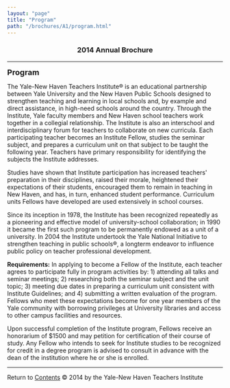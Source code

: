 ```yaml
---
layout: "page"
title: "Program"
path: "/brochures/A1/program.html"
---
```

<main>
<title>Program</title>
<h3 align="center">2014 Annual Brochure</h3> 
<hr/>
<font size="4"><b>Program</b></font>
<p>
The Yale-New Haven Teachers Institute® is an educational partnership between Yale University and the New Haven Public Schools designed to strengthen teaching and learning in local schools and, by example and direct assistance, in high-need schools around the country. Through the Institute, Yale faculty members and New Haven school teachers work together in a collegial relationship. The Institute is also an interschool and interdisciplinary forum for teachers to collaborate on new curricula. Each participating teacher becomes an Institute Fellow, studies the seminar subject, and prepares a curriculum unit on that subject to be taught the following year. Teachers have primary responsibility for identifying the subjects the Institute addresses.
</p><p>
Studies have shown that Institute participation has increased teachers' preparation in their disciplines, raised their morale, heightened their expectations of their students, encouraged them to remain in teaching in New Haven, and has, in turn, enhanced student performance. Curriculum units Fellows have developed are used extensively in school courses. 
</p><p>
Since its inception in 1978, the Institute has been recognized repeatedly as a pioneering and effective model of university-school collaboration; in 1990 it became the first such program to be permanently endowed as a unit of a university. In 2004 the Institute undertook the Yale National Initiative to strengthen teaching in public schools®, a longterm endeavor to influence public policy on teacher professional development. 
</p><p>
<b>Requirements:</b> In applying to become a Fellow of the Institute, each teacher agrees to participate fully in program activities by: 1) attending all talks and seminar meetings; 2) researching both the seminar subject and the unit topic; 3) meeting due dates in preparing a curriculum unit consistent with Institute Guidelines; and 4) submitting a written evaluation of the program. Fellows who meet these expectations become for one year members of the Yale community with borrowing privileges at University libraries and access to other campus facilities and resources. 
</p><p>
Upon successful completion of the Institute program, Fellows receive an honorarium of $1500 and may petition for certification of their course of study. Any Fellow who intends to seek for Institute studies to be recognized for credit in a degree program is advised to consult in advance with the dean of the institution where he or she is enrolled. 
</p>
<hr/>
<a align="left">Return to </a><a href="index.html">Contents</a>
© 2014 by the Yale-New Haven Teachers Institute
</main>